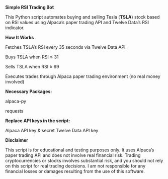 ****Simple RSI Trading Bot****

This Python script automates buying and selling Tesla (**TSLA**) stock based on RSI values using Alpaca’s paper trading API and Twelve Data’s RSI indicator.

****How It Works****

Fetches TSLA’s RSI every 35 seconds via Twelve Data API

Buys TSLA when RSI ≤ 31

Sells TSLA when RSI ≥ 69

Executes trades through Alpaca paper trading environment (no real money involved)

****Necessary Packages:****

alpaca-py

requests

****Replace API keys in the script:****


Alpaca API key & secret
Twelve Data API key

****Disclaimer****

This script is for educational and testing purposes only. It uses Alpaca’s paper trading API and does not involve real financial risk. Trading cryptocurrencies or stocks involves substantial risk, and you should not rely on this script for real trading decisions. I am not responsible for any financial losses or damages resulting from the use of this software.
